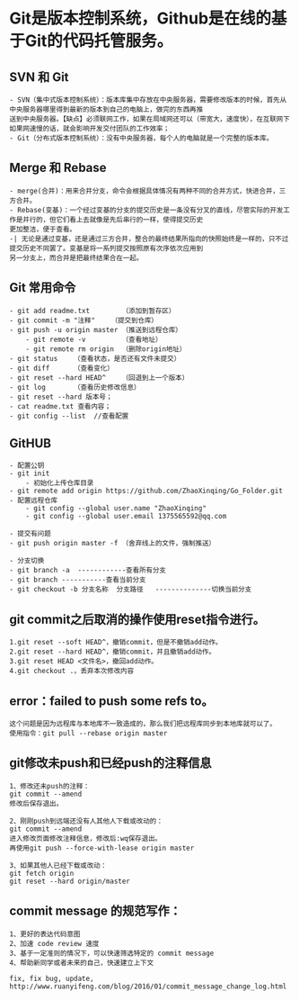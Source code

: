 # Git是版本控制系统，Github是在线的基于Git的代码托管服务。

## SVN 和 Git
	- SVN（集中式版本控制系统）：版本库集中存放在中央服务器，需要修改版本的时候，首先从中央服务器哪里得到最新的版本到自己的电脑上，做完的东西再推
	送到中央服务器。【缺点】必须联网工作，如果在局域网还可以（带宽大，速度快），在互联网下如果网速慢的话，就会影响开发交付团队的工作效率；
	- Git（分布式版本控制系统）：没有中央服务器，每个人的电脑就是一个完整的版本库。
	
## Merge 和 Rebase
	- merge(合并)：用来合并分支，命令会根据具体情况有两种不同的合并方式，快进合并，三方合并。
	- Rebase(变基)：一个经过变基的分支的提交历史是一条没有分叉的直线，尽管实际的开发工作是并行的，但它们看上去就像是先后串行的一样，使得提交历史
	更加整洁，便于查看。
	-| 无论是通过变基，还是通过三方合并，整合的最终结果所指向的快照始终是一样的，只不过提交历史不同罢了。变基是将一系列提交按照原有次序依次应用到
	另一分支上，而合并是把最终结果合在一起。

## Git 常用命令
	- git add readme.txt 		（添加到暂存区）
	- git commit -m "注释"  	（提交到仓库）
	- git push -u origin master （推送到远程仓库）
		- git remote -v  		（查看地址）
		- git remote rm origin  （删除origin地址）
	- git status	（查看状态，是否还有文件未提交）
	- git diff 		（查看变化）
	- git reset --hard HEAD^ 	（回退到上一个版本）
	- git log 		（查看历史修改信息）
	- git reset --hard 版本号；
	- cat readme.txt 查看内容；
	- git config --list  //查看配置
		

## GitHUB
	- 配置公钥
	- git init 
		- 初始化上传仓库目录
	- git remote add origin https://github.com/ZhaoXinqing/Go_Folder.git
	- 配置远程仓库  
    	- git config --global user.name "ZhaoXinqing"
    	- git config --global user.email 1375565592@qq.com

	- 提交有问题
	- git push origin master -f （舍弃线上的文件，强制推送）
 
	- 分支切换
	- git branch -a  ------------查看所有分支
	- git branch -----------查看当前分支
	- git checkout -b 分支名称  分支路径   --------------切换当前分支


## git commit之后取消的操作使用reset指令进行。
    1.git reset --soft HEAD^，撤销commit，但是不撤销add动作。
    2.git reset --hard HEAD^，撤销commit，并且撤销add动作。
    3.git reset HEAD <文件名>，撤回add动作。
    4.git checkout .，丢弃本次修改内容


## error：failed to push some refs to。 
    这个问题是因为远程库与本地库不一致造成的，那么我们把远程库同步到本地库就可以了。 
    使用指令：git pull --rebase origin master


## git修改未push和已经push的注释信息

    1、修改还未push的注释：
    git commit --amend
    修改后保存退出。

    2、刚刚push到远端还没有人其他人下载或改动的：
    git commit --amend
    进入修改页面修改注释信息，修改后:wq保存退出。
    再使用git push --force-with-lease origin master

    3、如果其他人已经下载或改动：
    git fetch origin
    git reset --hard origin/master

## commit message 的规范写作：
    1、更好的表达代码意图
    2、加速 code review 速度
    3、基于一定准则的情况下，可以快速筛选特定的 commit message
    4、帮助新同学或者未来的自己，快速建立上下文
    
    fix, fix bug, update,
    http://www.ruanyifeng.com/blog/2016/01/commit_message_change_log.html
